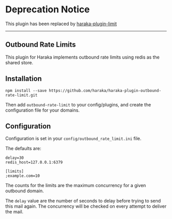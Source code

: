 # Deprecation Notice

This plugin has been replaced by [haraka-plugin-limit](https://github.com/haraka/haraka-plugin-limit)

----

## Outbound Rate Limits

This plugin for Haraka implements outbound rate limits using redis
as the shared store.

## Installation

`npm install --save https://github.com/haraka/haraka-plugin-outbound-rate-limit.git`

Then add `outbound-rate-limit` to your config/plugins, and create the configuration file for your domains.

## Configuration

Configuration is set in your `config/outbound_rate_limit.ini` file.

The defaults are:

```
delay=30
redis_host=127.0.0.1:6379

[limits]
;example.com=10
```

The counts for the limits are the maximum concurrency for a given outbound domain.

The `delay` value are the number of seconds to delay before trying to send this mail again. The concurrency will be checked on every attempt to deliver the mail.
